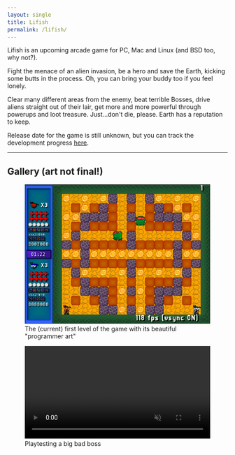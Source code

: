 ```yaml
---
layout: single
title: Lifish
permalink: /lifish/
---
```


Lifish is an upcoming arcade game for PC, Mac and Linux (and BSD too, why not?).

Fight the menace of an alien invasion, be a hero and save the Earth, kicking some butts in the process.
Oh, you can bring your buddy too if you feel lonely.

Clear many different areas from the enemy, beat terrible Bosses, drive aliens straight out of their lair,
get more and more powerful through powerups and loot treasure. Just...don't die, please. Earth has a reputation
to keep.

Release date for the game is still unknown, but you can track the development progress [here](/lifish-status).

<hr>

## Gallery (art not final!) ##
<figure>
  <a href='/assets/img/lifish_screen1.png'>
    <img src='/assets/img/lifish_screen1.png' alt='Lifish level1 programmer art'/>
  </a>
  <figcaption>The (current) first level of the game with its beautiful "programmer art"</figcaption>
</figure>

<figure>
  <a href='/assets/video/rex_atk.webm'>
    <video style='width: 100%' src='/assets/video/rex_atk.webm' alt='Playtesting rex boss' loop muted preload autoplay>
      Your browser does not support HTML5.
    </video>
  </a>
  <figcaption>Playtesting a big bad boss</figcaption>
</figure>
